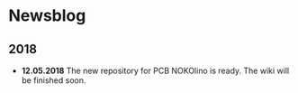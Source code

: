 # Newsblog

## 2018  
* **12.05.2018** The new repository for PCB NOKOlino is ready. The wiki will be finished soon.  
